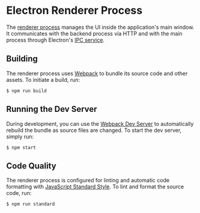 # Electron Renderer Process

The [renderer process](https://www.electronjs.org/docs/latest/tutorial/process-model#the-renderer-process) manages the UI inside the application's main window. It communicates with the backend process via HTTP and with the main process through Electron's [IPC service](https://www.electronjs.org/docs/latest/api/ipc-renderer).

## Building

The renderer process uses [Webpack](https://webpack.js.org/) to bundle its source code and other assets. To initiate a build, run:

```
$ npm run build
```


## Running the Dev Server

During development, you can use the [Webpack Dev Server](https://webpack.js.org/guides/development/#using-webpack-dev-server) to automatically rebuild the bundle as source files are changed. To start the dev server, simply run:

```
$ npm start
```


## Code Quality

The renderer process is configured for linting and automatic code formatting with [JavaScript Standard Style](https://standardjs.com/). To lint and format the source code, run:
```
$ npm run standard
```
